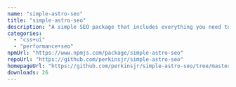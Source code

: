 ```yaml
---
name: "simple-astro-seo"
title: "simple-astro-seo"
description: "A simple SEO package that includes everything you need to rank and share your content with others"
categories:
  - "css+ui"
  - "performance+seo"
npmUrl: "https://www.npmjs.com/package/simple-astro-seo"
repoUrl: "https://github.com/perkinsjr/simple-astro-seo"
homepageUrl: "https://github.com/perkinsjr/simple-astro-seo/tree/master/"
downloads: 26
---
```

